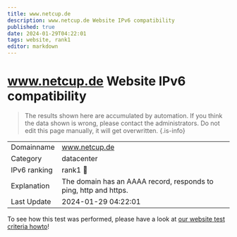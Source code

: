 ```yaml
---
title: www.netcup.de
description: www.netcup.de Website IPv6 compatibility
published: true
date: 2024-01-29T04:22:01
tags: website, rank1
editor: markdown
---
```


# www.netcup.de Website IPv6 compatibility

> The results shown here are accumulated by automation. If you think the data shown is wrong, please contact the administrators. 
> Do not edit this page manually, it will get overwritten.
{.is-info}


|   |   |
| - | - |
| Domainname | www.netcup.de
| Category | datacenter |
| IPv6 ranking | rank1 :1st_place_medal: |
| Explanation | The domain has an AAAA record, responds to ping, http and https. |
| Last Update | 2024-01-29 04:22:01 |

To see how this test was performed, please have a look at [our website test criteria howto](/howto/testcriteria/website)!

